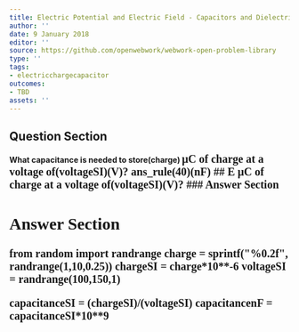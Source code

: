 ```yaml
---
title: Electric Potential and Electric Field - Capacitors and Dielectrics
author: ''
date: 9 January 2018
editor: ''
source: https://github.com/openwebwork/webwork-open-problem-library
type: ''
tags:
- electricchargecapacitor
outcomes:
- TBD
assets: ''
---
```


## Question Section 

<b>
What capacitance is needed to store(charge) <span style="font-family: 'Times'; Font-size: 20px";>&mu;C<span> of charge at a voltage of(voltageSI)(V)?
ans_rule(40)(nF)
## E
<span style="font-family: 'Times'; Font-size: 20px";>&mu;C<span> of charge at a voltage of(voltageSI)(V)?
### Answer Section


## Answer Section

from random import randrange
charge = sprintf("%0.2f", randrange(1,10,0.25))
chargeSI = charge*10**-6
voltageSI = randrange(100,150,1)

capacitanceSI = (chargeSI)/(voltageSI)
capacitancenF = capacitanceSI*10**9